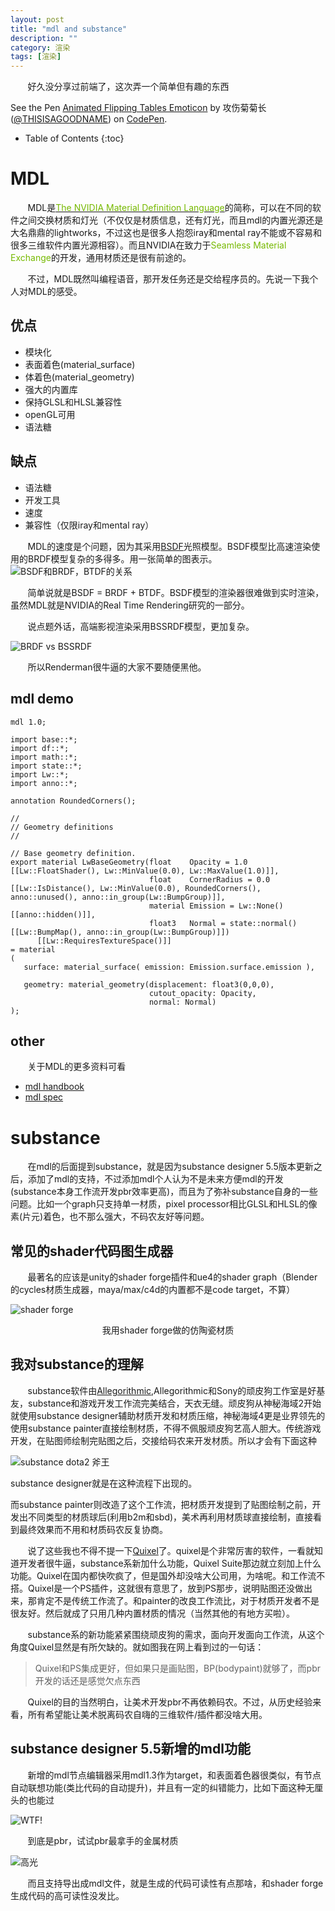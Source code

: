```yaml
---
layout: post
title: "mdl and substance"
description: ""
category: 渲染
tags: [渲染]
---
```


&#160; &#160; &#160; &#160;好久没分享过前端了，这次弄一个简单但有趣的东西

<p data-height="257" data-theme-id="0" data-slug-hash="rLXzPE" data-default-tab="css,result" data-user="THISISAGOODNAME" data-embed-version="2" class="codepen">See the Pen <a href="http://codepen.io/THISISAGOODNAME/pen/rLXzPE/">Animated Flipping Tables Emoticon</a> by 攻伤菊菊长 (<a href="http://codepen.io/THISISAGOODNAME">@THISISAGOODNAME</a>) on <a href="http://codepen.io">CodePen</a>.</p>
<script async src="//assets.codepen.io/assets/embed/ei.js"></script>

<!-- more -->

* Table of Contents
{:toc}

# MDL

&#160; &#160; &#160; &#160;MDL是[<span style="color:#76b900">The NVIDIA Material Definition Language</span>](http://www.nvidia.com/object/material-definition-language.html)的简称，可以在不同的软件之间交换材质和灯光（不仅仅是材质信息，还有灯光，而且mdl的内置光源还是大名鼎鼎的lightworks，不过这也是很多人抱怨iray和mental ray不能或不容易和很多三维软件内置光源相容）。而且NVIDIA在致力于<span style="color:#76b900">Seamless Material Exchange</span>的开发，通用材质还是很有前途的。

&#160; &#160; &#160; &#160;不过，MDL既然叫编程语音，那开发任务还是交给程序员的。先说一下我个人对MDL的感受。

## 优点

- 模块化
- 表面着色(material_surface)
- 体着色(material_geometry)
- 强大的内置库
- 保持GLSL和HLSL兼容性
- openGL可用
- 语法糖

## 缺点

- 语法糖
- 开发工具
- 速度
- 兼容性（仅限iray和mental ray）

&#160; &#160; &#160; &#160;MDL的速度是个问题，因为其采用[BSDF](https://en.wikipedia.org/wiki/Bidirectional_scattering_distribution_function)光照模型。BSDF模型比高速渲染使用的BRDF模型复杂的多得多。用一张简单的图表示。
![BSDF和BRDF，BTDF的关系](http://7xqrar.com1.z0.glb.clouddn.com/QQ%E6%88%AA%E5%9B%BE20160828094515.png)

&#160; &#160; &#160; &#160;简单说就是BSDF = BRDF + BTDF。BSDF模型的渲染器很难做到实时渲染，虽然MDL就是NVIDIA的Real Time Rendering研究的一部分。

&#160; &#160; &#160; &#160;说点题外话，高端影视渲染采用BSSRDF模型，更加复杂。

![BRDF vs BSSRDF](http://7xqrar.com1.z0.glb.clouddn.com/QQ%E6%88%AA%E5%9B%BE20160828094504.png)

&#160; &#160; &#160; &#160;所以Renderman很牛逼的大家不要随便黑他。

## mdl demo

<pre><code>mdl 1.0;

import base::*;
import df::*;
import math::*;
import state::*;
import Lw::*;
import anno::*;

annotation RoundedCorners();

//
// Geometry definitions
//

// Base geometry definition. 
export material LwBaseGeometry(float    Opacity = 1.0 [[Lw::FloatShader(), Lw::MinValue(0.0), Lw::MaxValue(1.0)]],
                               float    CornerRadius = 0.0 [[Lw::IsDistance(), Lw::MinValue(0.0), RoundedCorners(), anno::unused(), anno::in_group(Lw::BumpGroup)]],
                               material Emission = Lw::None() [[anno::hidden()]],
                               float3   Normal = state::normal() [[Lw::BumpMap(), anno::in_group(Lw::BumpGroup)]])
      [[Lw::RequiresTextureSpace()]]
= material
(
   surface: material_surface( emission: Emission.surface.emission ),
                
   geometry: material_geometry(displacement: float3(0,0,0),
                               cutout_opacity: Opacity,
                               normal: Normal)
);</code></pre>

## other

&#160; &#160; &#160; &#160;关于MDL的更多资料可看

- [mdl handbook](http://www.mdlhandbook.com/mdl_handbook/index.html)
- [mdl spec](http://images.nvidia.com/content/technologies/advanced-rendering/downloads/MDL-spec-1.3.1-08Jun2016.pdf)

# substance

&#160; &#160; &#160; &#160;在mdl的后面提到substance，就是因为substance designer 5.5版本更新之后，添加了mdl的支持，不过添加mdl个人认为不是未来方便mdl的开发(substance本身工作流开发pbr效率更高)，而且为了弥补substance自身的一些问题。比如一个graph只支持单一材质，pixel processor相比GLSL和HLSL的像素(片元)着色，也不那么强大，不码农友好等问题。

## 常见的shader代码图生成器

&#160; &#160; &#160; &#160;最著名的应该是unity的shader forge插件和ue4的shader graph（Blender的cycles材质生成器，maya/max/c4d的内置都不是code target，不算）

![shader forge](http://7xqrar.com1.z0.glb.clouddn.com/QQ%E6%88%AA%E5%9B%BE20160828083049.png)

<center>我用shader forge做的仿陶瓷材质</center>

## 我对substance的理解

&#160; &#160; &#160; &#160;substance软件由[Allegorithmic](https://www.allegorithmic.com),Allegorithmic和Sony的顽皮狗工作室是好基友，substance和游戏开发工作流完美结合，天衣无缝。顽皮狗从神秘海域2开始就使用substance designer辅助材质开发和材质压缩，神秘海域4更是业界领先的使用substance painter直接绘制材质，不得不佩服顽皮狗艺高人胆大。传统游戏开发，在贴图师绘制完贴图之后，交接给码农来开发材质。所以才会有下面这种

![substance dota2 斧王](http://7xqrar.com1.z0.glb.clouddn.com/QQ%E6%88%AA%E5%9B%BE20160828083712.png)

substance designer就是在这种流程下出现的。

而substance painter则改造了这个工作流，把材质开发提到了贴图绘制之前，开发出不同类型的材质球后(利用b2m和sbd)，美术再利用材质球直接绘制，直接看到最终效果而不用和材质码农反复协商。

&#160; &#160; &#160; &#160;说了这些我也不得不提一下[Quixel](http://quixel.se/suite/)了。quixel是个非常厉害的软件，一看就知道开发者很牛逼，substance系新加什么功能，Quixel Suite那边就立刻加上什么功能。Quixel在国内都快吹疯了，但是国外却没啥大公司用，为啥呢。和工作流不搭。Quixel是一个PS插件，这就很有意思了，放到PS那步，说明贴图还没做出来，那肯定不是传统工作流了。和painter的改良工作流比，对于材质开发者不是很友好。然后就成了只用几种内置材质的情况（当然其他的有地方买啦）。

&#160; &#160; &#160; &#160;substance系的新功能紧紧围绕顽皮狗的需求，面向开发面向工作流，从这个角度Quixel显然是有所欠缺的。就如图我在网上看到过的一句话：

> Quixel和PS集成更好，但如果只是画贴图，BP(bodypaint)就够了，而pbr开发的话还是感觉欠点东西

&#160; &#160; &#160; &#160;Quixel的目的当然明白，让美术开发pbr不再依赖码农。不过，从历史经验来看，所有希望能让美术脱离码农自嗨的三维软件/插件都没啥大用。

## substance designer 5.5新增的mdl功能

&#160; &#160; &#160; &#160;新增的mdl节点编辑器采用mdl1.3作为target，和表面着色器很类似，有节点自动联想功能(类比代码的自动提升)，并且有一定的纠错能力，比如下面这种无厘头的也能过

![WTF!](http://7xqrar.com1.z0.glb.clouddn.com/QQ%E6%88%AA%E5%9B%BE20160828105852.png)

&#160; &#160; &#160; &#160;到底是pbr，试试pbr最拿手的金属材质

![高光](http://7xqrar.com1.z0.glb.clouddn.com/QQ%E6%88%AA%E5%9B%BE20160828084621.png)

&#160; &#160; &#160; &#160;而且支持导出成mdl文件，就是生成的代码可读性有点那啥，和shader forge生成代码的高可读性没发比。